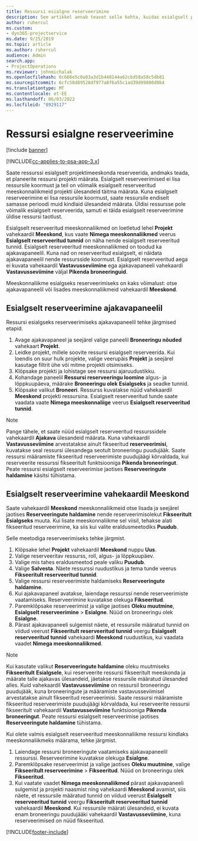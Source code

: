 ```yaml
---
title: Ressursi esialgne reserveerimine
description: See artikkel annab teavet selle kohta, kuidas esialgselt planeerida või pehme raamatu projekti meeskonna liikmeid.
author: ruhercul
ms.custom:
- dyn365-projectservice
ms.date: 9/25/2019
ms.topic: article
ms.author: ruhercul
audience: Admin
search.app:
- ProjectOperations
ms.reviewer: johnmichalak
ms.openlocfilehash: 6c666e5c0a83a3d1b440144a62cbd58a58c5db81
ms.sourcegitcommit: 6cfc50d89528df977a8f6a55c1ad39d99800d9b4
ms.translationtype: MT
ms.contentlocale: et-EE
ms.lasthandoff: 06/03/2022
ms.locfileid: "8929117"
---
```

# <a name="soft-book-a-resource"></a>Ressursi esialgne reserveerimine

[!include [banner](../includes/psa-now-project-operations.md)]

[!INCLUDE[cc-applies-to-psa-app-3.x](../includes/cc-applies-to-psa-app-3x.md)]

Saate ressurssi esialgselt projektimeeskonda reserveerida, andmaks teada, et planeerite ressursi projekti määrata. Esialgselt reserveerimised ei lisa ressursile koormust ja teil on võimalik esialgselt reserveeritud meeskonnaliikmeid projekti ülesandeid täitma määrata. Kuna esialgselt reserveerimine ei lisa ressursile koormust, saate ressursile endiselt samasse perioodi muid kindlaid ülesandeid määrata. Üldisi ressursse pole võimalik esialgselt reserveerida, samuti ei täida esialgselt reserveerimine üldise ressursi taotlust.

Esialgselt reserveeritud meeskonnaliikmed on loetletud lehel **Projekt** vahekaardil **Meeskond**, kus vaate **Nimega meeskonnaliikmed** veerus **Esialgselt reserveeritud tunnid** on näha nende esialgselt reserveeritud tunnid. Esialgselt reserveeritud meeskonnaliikmed on toodud ka ajakavapaneelil. Kuna nad on reserveeritud esialgselt, ei näidata ajakavapaneelil nende ressursside koormust. Esialgselt reserveeritud aega ei kuvata vahekaardil **Vastavusseviimine** ega ajakavapaneeli vahekaardi **Vastavusseviimine** väljal **Pikenda broneeringuid**. 

Meeskonnaliikme esialgseks reserveerimiseks on kaks võimalust: otse ajakavapaneelil või lisades meeskonnaliikmeid vahekaardil **Meeskond**. 

## <a name="soft-book-from-the-schedule-board"></a>Esialgselt reserveerimine ajakavapaneelil
Ressursi esialgseks reserveerimiseks ajakavapaneelil tehke järgmised etapid. 

1. Avage ajakavapaneel ja seejärel valige paneelil **Broneeringu nõuded** vahekaart **Projekt**.
2. Leidke projekt, millele soovite ressursi esialgselt reserveerida. Kui loendis on suur hulk projekte, valige veerupäis **Projekt** ja seejärel kasutage filtrit ühe või mitme projekti otsimiseks.
3. Klõpsake projekti ja lohistage see ressursi ajaruudustikku.
5. Kohandage paneelil **Ressursi reserveeringu loomine** algus- ja lõppkuupäeva, määrake **Broneeringu olek** **Esialgseks** ja seadke tunnid. 
6. Klõpsake valikut **Broneeri**. Ressurss kuvatakse nüüd vahekaardil **Meeskond** projekti ressursina. Esialgselt reserveeritud tunde saate vaadata vaate **Nimega meeskonnaliige** veerus **Esialgselt reserveeritud tunnid**.

> [!NOTE]
> Pange tähele, et saate nüüd esialgselt reserveeritud ressurssidele vahekaardil **Ajakava** ülesandeid määrata. Kuna vahekaardil **Vastavusseviimine** arvestatakse ainult fikseeritud **reserveerimisi**, kuvatakse seal ressursi ülesandega seotult broneeringu puudujääk. Saate ressursi määramiste fikseeritud reserveerimiste puudujäägi kõrvaldada, kui reserveerite ressurssi fikseeritult funktsiooniga **Pikenda broneeringut**. Peate ressursi esialgselt reserveerimise jaotises **Reserveeringute haldamine** käsitsi tühistama.

## <a name="soft-book-on-the-team-tab"></a>Esialgselt reserveerimine vahekaardil Meeskond

Saate vahekaardil **Meeskond** meeskonnaliikmeid otse lisada ja seejärel jaotises **Reserveeringute haldamine** nende reserveerimisolekut **Fikseeritult** **Esialgseks** muuta. Kui lisate meeskonnaliikme sel viisil, tehakse alati fikseeritud reserveerimine, ka siis kui valite eraldusmeetodiks **Puudub**.

Selle meetodiga reserveerimiseks tehke järgmist.

1. Klõpsake lehel **Projekt** vahekaardil **Meeskond** nuppu **Uus**.
2. Valige reserveeritav ressurss, roll, algus- ja lõppkuupäev.
3. Valige mis tahes eraldusmeetod peale valiku **Puudub**.
4. Valige **Salvesta**. Näete ressurssi ruudustikus ja tema tunde veerus **Fikseeritult reserveeritud tunnid**.
5. Valige ressursi reserveerimiste haldamiseks **Reserveeringute haldamine**.
6. Kui ajakavapaneel avatakse, laiendage ressurssi nende reserveerimiste vaatamiseks. Reserveerimine kuvatakse olekuga **Fikseeritud**.
7. Paremklõpsake reserveerimist ja valige jaotises **Oleku muutmine**, **Esialgselt reserveerimine** \> **Esialgne**. Nüüd on broneeringu olek **Esialgne**.
8. Pärast ajakavapaneeli sulgemist näete, et ressursile määratud tunnid on viidud veerust **Fikseeritult reserveeritud tunnid** veergu **Esialgselt reserveeritud tunnid** vahekaardi **Meeskond** ruudustikus, kui vaadata vaadet **Nimega meeskonnaliikmed**.

> [!NOTE]
> Kui kasutate valikut **Reserveeringute haldamine** oleku muutmiseks **Fikseeritult** **Esialgsele**, kui reserveerite ressursi fikseeritult meeskonda ja määrate talle ajakavas ülesandeid, jäetakse ressursile määratud ülesanded alles. Kuid vahekaardil **Vastavusseviimine** on ressursil broneeringu puudujääk, kuna broneeringute ja määramiste vastavusseviimisel arvestatakse ainult fikseeritud reserveerimisi. Saate ressursi määramiste fikseeritud reserveerimiste puudujäägi kõrvaldada, kui reserveerite ressursi fikseeritult vahekaardil **Vastavusseviimine** funktsiooniga **Pikenda broneeringut**. Peate ressursi esialgselt reserveerimise jaotises **Reserveeringute haldamine** tühistama.

Kui olete valmis esialgselt reserveeritud meeskonnaliikme ressursi kindlaks meeskonnaliikmeks määrama, tehke järgmist.

1. Laiendage ressursi broneeringute vaatamiseks ajakavapaneelil ressurssi. Reserveerimine kuvatakse olekuga **Esialgne**.
2. Paremklõpsake reserveerimist ja valige jaotises **Oleku muutmine**, valige **Fikseeritult reserveerimine** \> **Fikseeritud**. Nüüd on broneeringu olek **Fikseeritud**.
3. Kui vaatate vaadet **Nimega meeskonnaliikmed** pärast ajakavapaneeli sulgemist ja projekti naasmist ning vahekaardi **Meeskond** avamist, siis näete, et ressursile määratud tunnid on viidud veerust **Esialgselt reserveeritud tunnid** veergu **Fikseeritult reserveeritud tunnid** vahekaardil **Meeskond**. Kui ressursile määrati ülesandeid, ei kuvata enam broneeringu puudujääki vahekaardil **Vastavusseviimine**, kuna reserveerimised on nüüd fikseeritud.



[!INCLUDE[footer-include](../includes/footer-banner.md)]
